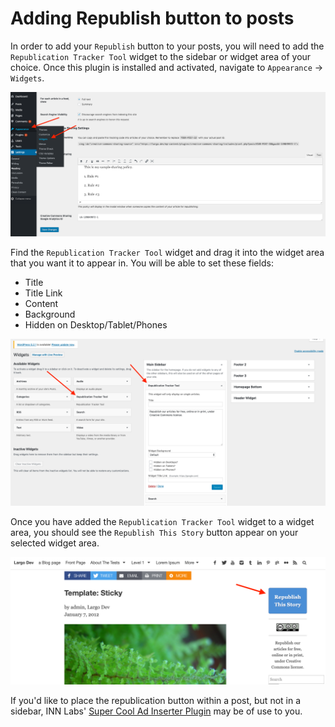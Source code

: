 # Adding Republish button to posts

In order to add your `Republish` button to your posts, you will need to add the `Republication Tracker Tool` widget to the sidebar or widget area of your choice. Once this plugin is installed and activated, navigate to `Appearance` -> `Widgets`.

![navigating to widgets](img/widgets.png)

Find the `Republication Tracker Tool` widget and drag it into the widget area that you want it to appear in. You will be able to set these fields:

- Title
- Title Link
- Content
- Background
- Hidden on Desktop/Tablet/Phones

![Republication Tracker Tool widget](img/republication-tracker-tool-widget.png)

Once you have added the `Republication Tracker Tool` widget to a widget area, you should see the `Republish This Story` button appear on your selected widget area.

![default republish button](img/default-republish-button.png)

If you'd like to place the republication button within a post, but not in a sidebar, INN Labs' [Super Cool Ad Inserter Plugin](https://largo.inn.org/guides/administrators/plugins/super-cool-ad-inserter-plugin/) may be of use to you.
